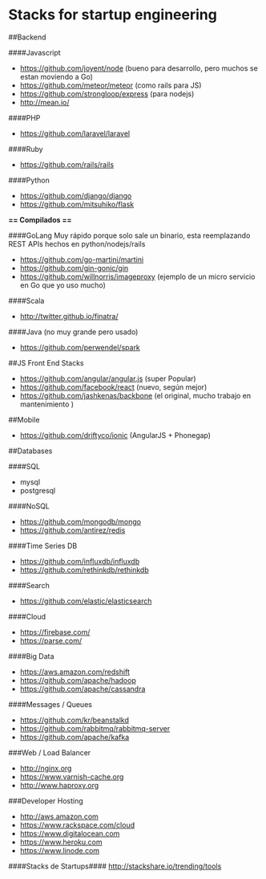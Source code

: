 Stacks for startup engineering
=========

##Backend

####Javascript
 * https://github.com/joyent/node  (bueno para desarrollo, pero muchos se estan moviendo a Go)
 * https://github.com/meteor/meteor  (como rails para JS)
 * https://github.com/strongloop/express (para nodejs)
 * http://mean.io/  

####PHP
 * https://github.com/laravel/laravel

####Ruby
* https://github.com/rails/rails

####Python 
* https://github.com/django/django
* https://github.com/mitsuhiko/flask


**== Compilados ==**

####GoLang 
Muy rápido porque solo sale un binario, esta reemplazando REST APIs hechos en python/nodejs/rails

* https://github.com/go-martini/martini
* https://github.com/gin-gonic/gin
* https://github.com/willnorris/imageproxy (ejemplo de un micro servicio en Go que yo uso mucho)

####Scala
* http://twitter.github.io/finatra/

####Java
(no muy grande pero usado)

* https://github.com/perwendel/spark


##JS Front End Stacks
* https://github.com/angular/angular.js (super Popular)
* https://github.com/facebook/react (nuevo, según mejor)
* https://github.com/jashkenas/backbone (el original, mucho trabajo en mantenimiento )


##Mobile
* https://github.com/driftyco/ionic (AngularJS + Phonegap)


##Databases

####SQL
* mysql
* postgresql

####NoSQL
* https://github.com/mongodb/mongo 
* https://github.com/antirez/redis

####Time Series DB
* https://github.com/influxdb/influxdb
* https://github.com/rethinkdb/rethinkdb 

####Search
* https://github.com/elastic/elasticsearch

####Cloud
* https://firebase.com/ 
* https://parse.com/

####Big Data
* https://aws.amazon.com/redshift
* https://github.com/apache/hadoop
* https://github.com/apache/cassandra 

####Messages / Queues
* https://github.com/kr/beanstalkd
* https://github.com/rabbitmq/rabbitmq-server
* https://github.com/apache/kafka


###Web / Load Balancer
* http://nginx.org
* https://www.varnish-cache.org
* http://www.haproxy.org


###Developer Hosting
* http://aws.amazon.com
* https://www.rackspace.com/cloud
* https://www.digitalocean.com
* https://www.heroku.com
* https://www.linode.com


####Stacks de Startups####
http://stackshare.io/trending/tools


